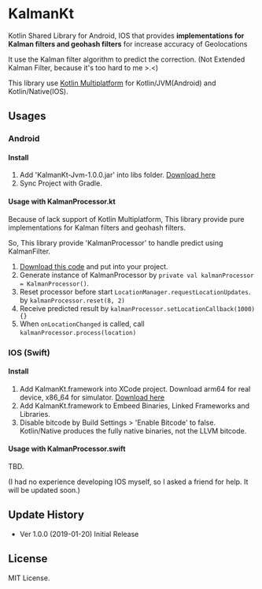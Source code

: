 # KalmanKt

Kotlin Shared Library for Android, IOS that provides **implementations for Kalman filters and geohash filters** for increase accuracy of Geolocations 

It use the Kalman filter algorithm to predict the correction. (Not Extended Kalman Filter, because it's too hard to me >.<)

This library use [Kotlin Multiplatform](https://kotlinlang.org/docs/reference/multiplatform.html) for Kotlin/JVM(Android) and Kotlin/Native(IOS). 

## Usages

### Android

#### Install

1. Add 'KalmanKt-Jvm-1.0.0.jar' into libs folder. [Download here](https://github.com/WindSekirun/KalmanKt/tree/master/android)
2. Sync Project with Gradle.

#### Usage with KalmanProcessor.kt

Because of lack support of Kotlin Multiplatform, This library provide pure implementations for Kalman filters and geohash filters. 

So, This library provide 'KalmanProcessor' to handle predict using KalmanFilter.

1. [Download this code](https://github.com/WindSekirun/KalmanKt/blob/master/android/KalmanProcessor.kt) and put into your project.
2. Generate instance of KalmanProcessor by `private val kalmanProcessor = KalmanProcessor()`. 
3. Reset processor before start `LocationManager.requestLocationUpdates`. by `kalmanProcessor.reset(8, 2)`
4. Receive predicted result by `kalmanProcessor.setLocationCallback(1000) {}`
5. When `onLocationChanged` is called, call `kalmanProcessor.process(location)`

### IOS (Swift)

#### Install

1. Add KalmanKt.framework into XCode project. Download arm64 for real device, x86_64 for simulator. [Download here](https://github.com/WindSekirun/KalmanKt/tree/master/ios)
2. Add KalmanKt.framework to Embeed Binaries, Linked Frameworks and Libraries.
3. Disable bitcode by Build Settings > 'Enable Bitcode' to false. Kotlin/Native produces the fully native binaries, not the LLVM bitcode.

#### Usage with KalmanProcessor.swift

TBD. 

(I had no experience developing IOS myself, so I asked a friend for help. It will be updated soon.)

## Update History

- Ver 1.0.0 (2019-01-20) Initial Release

## License

MIT License. 
